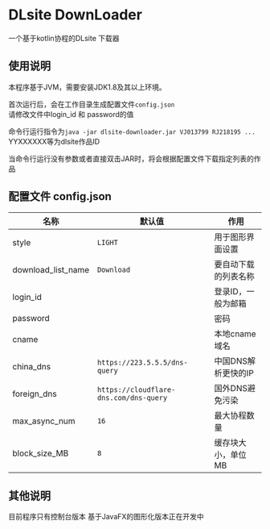 # DLsite DownLoader
一个基于kotlin协程的DLsite 下载器

## 使用说明

本程序基于JVM，需要安装JDK1.8及其以上环境。<br/>

首次运行后，会在工作目录生成配置文件`config.json` <br/>
请修改文件中login_id 和 password的值

命令行运行指令为`java -jar dlsite-downloader.jar VJ013799 RJ218195 ...` <br/>
YYXXXXXX等为dlsite作品ID <br/>

当命令行运行没有参数或者直接双击JAR时，将会根据配置文件下载指定列表的作品

## 配置文件 config.json

| 名称               | 默认值                                 | 作用                 |
| ------------------ | -------------------------------------- | -------------------- |
| style              | `LIGHT`                                | 用于图形界面设置     |
| download_list_name | `Download`                             | 要自动下载的列表名称 |
| login_id           |                                        | 登录ID，一般为邮箱   |
| password           |                                        | 密码                 |
| cname              |                                        | 本地cname域名        |
| china_dns          | `https://223.5.5.5/dns-query`          | 中国DNS解析更快的IP  |
| foreign_dns        | `https://cloudflare-dns.com/dns-query` | 国外DNS避免污染      |
| max_async_num      | `16`                                   | 最大协程数量         |
| block_size_MB      | `8`                                    | 缓存块大小，单位MB   |

## 其他说明

目前程序只有控制台版本
基于JavaFX的图形化版本正在开发中